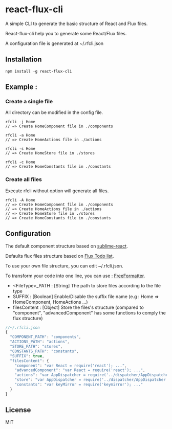 # react-flux-cli

A simple CLI to generate the basic structure of React and Flux files.

React-flux-cli help you to generate some React/Flux files.

A configuration file is generated at ~/.rfcli.json

## Installation

```
npm install -g react-flux-cli
```

## Example :

### Create a single file 

All directory can be modified in the config file.


```
rfcli -j Home
// => Create HomeComponent file in ./components 

rfcli -a Home
// => Create HomeActions file in ./actions 

rfcli -s Home
// => Create HomeStore file in ./stores 

rfcli -c Home
// => Create HomeConstants file in ./constants 
```

### Create all files

Execute rfcli without option will generate all files.

```
rfcli -A Home
// => Create HomeComponent file in ./components
// => Create HomeActions file in ./actions 
// => Create HomeStore file in ./stores 
// => Create HomeConstants file in ./constants 
```

## Configuration

The default component structure based on [sublime-react](https://github.com/reactjs/sublime-react).

Defaults flux files structure based on [Flux Todo list](http://facebook.github.io/flux/docs/todo-list.html#content).

To use your own file structure, you can edit ~/.rfcli.json.

To transform your code into one line, you can use : [FreeFormatter](http://www.freeformatter.com/javascript-escape.html).


* \<FileType\>_PATH : [String] The path to store files according to the file type
* SUFFIX : [Boolean] Enable/Disable the suffix file name (e.g : Home => HomeComponent, HomeActions ...)
* filesContent : [Object] Store the files's structure (compared to "component", "advancedComponent" has some functions to comply the flux structure)

```javascript
//~/.rfcli.json
{
  "COMPONENT_PATH": "components",
  "ACTIONS_PATH": "actions",
  "STORE_PATH": "stores",
  "CONSTANTS_PATH": "constants",
  "SUFFIX": true,
  "filesContent": {
    "component": "var React = require('react'); ...",
    "advancedComponent": "var React = require('react'); ...",
    "actions": "var AppDispatcher = require('../dispatcher/AppDispatcher'); ...",
    "store": "var AppDispatcher = require('../dispatcher/AppDispatcher'); ...;",
    "constants": "var keyMirror = require('keymirror'); ..."
  }
}
```

## License

MIT
